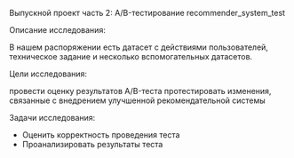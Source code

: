 Выпускной проект часть 2: A/B-тестирование recommender_system_test


Описание исследования:

В нашем распоряжении есть датасет с действиями пользователей, техническое задание и несколько вспомогательных датасетов.


Цели исследования:

провести оценку результатов A/B-теста
протестировать изменения, связанные с внедрением улучшенной рекомендательной системы


Задачи исследования:

- Оценить корректность проведения теста
- Проанализировать результаты теста
